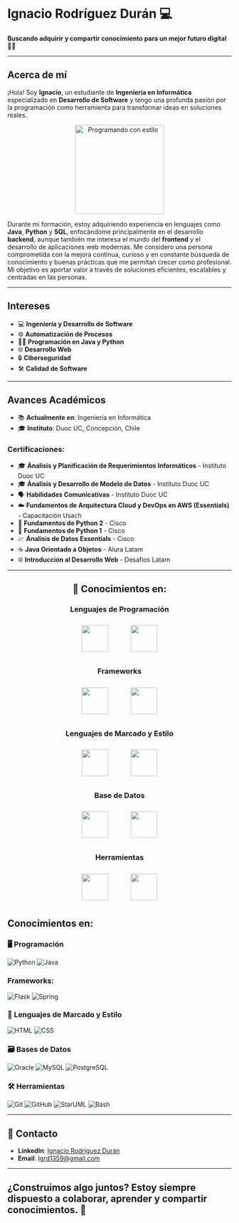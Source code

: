 # Ignacio Rodríguez Durán  💻
**Buscando adquirir y compartir conocimiento para un mejor futuro digital 👨‍💻** 

---

## **Acerca de mí**  
¡Hola! Soy **Ignacio**, un estudiante de **Ingeniería en Informática** especializado en **Desarrollo de Software** y tengo una profunda pasión por la programación como herramienta para transformar ideas en soluciones reales. 

<p align = "center">
<img src="https://media2.giphy.com/media/v1.Y2lkPTc5MGI3NjExYTFubzV1bTdzNDA5YzVza3RnM3ZtOHN1M2d2cjQyanV6MXJ4Z3FnZiZlcD12MV9pbnRlcm5hbF9naWZfYnlfaWQmY3Q9Zw/78XCFBGOlS6keY1Bil/giphy.gif" alt="Programando con estilo" width="200"/>
</p>

Durante mi formación, estoy adquiriendo experiencia en lenguajes como **Java**, **Python** y **SQL**, enfocándome principalmente en el desarrollo **backend**, aunque también me interesa el mundo del **frontend** y el desarrollo de aplicaciones web modernas. Me considero una persona comprometida con la mejora continua, curioso y en constante búsqueda de conocimiento y buenas prácticas que me permitan crecer como profesional. Mi objetivo es aportar valor a través de soluciones eficientes, escalables y centradas en las personas.

---

## **Intereses**  
- 💻 **Ingeniería y Desarrollo de Software**   
- ⚙️ **Automatización de Procesos**  
- 🧑‍💻 **Programación en Java y Python**  
- 🌐 **Desarrollo Web** 
- 🔒 **Ciberseguridad**  
- 🛠 **Calidad de Software** 

---

## **Avances Académicos**  
- 📚 **Actualmente en**: Ingeniería en Informática  
- 🎓 **Instituto**: Duoc UC, Concepción, Chile  

### **Certificaciones**:
- 🎓 **Ánalisis y Planificación de Requerimientos Informáticos** - Instituto Duoc UC
- 🎓 **Ánalisis y Desarrollo de Modelo de Datos** - Instituto Duoc UC
- 🗣️ **Habilidades Comunicativas** - Instituto Duoc UC
- ☁️ **Fundamentos de Arquitectura Cloud y DevOps en AWS (Essentials)** - Capacitación Usach
- 🐍 **Fundamentos de Python 2** - Cisco
- 🐍 **Fundamentos de Python 1** - Cisco  
- 📈 **Ánalisis de Datos Essentials** - Cisco 
- ☕ **Java Orientado a Objetos** - Alura Latam  
- 🌐 **Introducción al Desarrollo Web** - Desafíos Latam

---

<h2 align="center">🚀 Conocimientos en:</h2>

<div align="center" style="max-width: 600px; margin: auto;">
  
  <h3>Lenguajes de Programación</h3>
  <div style="display: flex; justify-content: center; gap: 30px; flex-wrap: wrap;">
    <img src="https://cdn.jsdelivr.net/gh/devicons/devicon/icons/python/python-original.svg" height="60" style="margin: 10px; animation: float 3s ease-in-out infinite;">
    <img src="https://cdn.jsdelivr.net/gh/devicons/devicon/icons/java/java-original.svg" height="60" style="margin: 10px; animation: float 3s ease-in-out infinite;">
  </div>

  <h3>Frameworks</h3>
  <div style="display: flex; justify-content: center; gap: 30px; flex-wrap: wrap;">
    <img src="https://cdn.jsdelivr.net/gh/devicons/devicon/icons/flask/flask-original.svg" height="60" style="margin: 10px; animation: float 3s ease-in-out infinite;">
    <img src="https://cdn.jsdelivr.net/gh/devicons/devicon/icons/spring/spring-original.svg" height="60" style="margin: 10px; animation: float 3s ease-in-out infinite;">
  </div>

  <h3>Lenguajes de Marcado y Estilo</h3>
  <div style="display: flex; justify-content: center; gap: 30px; flex-wrap: wrap;">
    <img src="https://cdn.jsdelivr.net/gh/devicons/devicon/icons/html5/html5-original.svg" height="60" style="margin: 10px; animation: float 3s ease-in-out infinite;">
    <img src="https://cdn.jsdelivr.net/gh/devicons/devicon/icons/css3/css3-original.svg" height="60" style="margin: 10px; animation: float 3s ease-in-out infinite;">
  </div>

  <h3>Base de Datos</h3>
  <div style="display: flex; justify-content: center; gap: 30px; flex-wrap: wrap;">
    <img src="https://cdn.jsdelivr.net/gh/devicons/devicon/icons/mysql/mysql-original.svg" height="60" style="margin: 10px; animation: float 3s ease-in-out infinite;">
    <img src="https://cdn.jsdelivr.net/gh/devicons/devicon/icons/postgresql/postgresql-original.svg" height="60" style="margin: 10px; animation: float 3s ease-in-out infinite;">
  </div>

  <h3>Herramientas</h3>
  <div style="display: flex; justify-content: center; gap: 30px; flex-wrap: wrap;">
    <img src="https://cdn.jsdelivr.net/gh/devicons/devicon/icons/git/git-original.svg" height="60" style="margin: 10px; animation: float 3s ease-in-out infinite;">
    <img src="https://cdn.jsdelivr.net/gh/devicons/devicon/icons/github/github-original.svg" height="60" style="margin: 10px; animation: float 3s ease-in-out infinite;">
  </div>

</div>

<style>
@keyframes float {
  0% { transform: translateY(0px); }
  50% { transform: translateY(-10px); }
  100% { transform: translateY(0px); }
}
</style>


## **Conocimientos en:**

### 🖥️ **Programación**
![Python](https://img.shields.io/badge/-Python-3776AB?logo=python&logoColor=white)  ![Java](https://img.shields.io/badge/-Java-007396?logo=java&logoColor=white)         

### **Frameworks:** 
![Flask](https://img.shields.io/badge/-Flask-000000?logo=flask&logoColor=white)  ![Spring](https://img.shields.io/badge/-Spring-6DB33F?logo=spring&logoColor=white)

### 📄 **Lenguajes de Marcado y Estilo**
![HTML](https://img.shields.io/badge/-HTML-E34F26?logo=html5&logoColor=white)  ![CSS](https://img.shields.io/badge/-CSS-1572B6?logo=css3&logoColor=white)

### 🗃️ **Bases de Datos**
![Oracle](https://img.shields.io/badge/-Oracle-F80000?logo=oracle&logoColor=white) ![MySQL](https://img.shields.io/badge/-MySQL-4479A1?logo=mysql&logoColor=white) ![PostgreSQL](https://img.shields.io/badge/-PostgreSQL-336791?logo=postgresql&logoColor=white)

### 🛠️ **Herramientas**
![Git](https://img.shields.io/badge/-Git-F05032?logo=git&logoColor=white) ![GitHub](https://img.shields.io/badge/-GitHub-181717?logo=github&logoColor=white) 
![StarUML](https://img.shields.io/badge/-StarUML-1B91F7?logo=appveyor&logoColor=white) ![Bash](https://img.shields.io/badge/-Bash-4EAA25?logo=gnubash&logoColor=white)

---

## 📲 **Contacto**  

- **LinkedIn**: [Ignacio Rodríguez Durán](https://www.linkedin.com/in/ignaciorodriguezduran/)  
- **Email**: [Igrd1359@gmail.com](mailto:Igrd1359@gmail.com)  

---

## ¿Construimos algo juntos? Estoy siempre dispuesto a colaborar, aprender y compartir conocimientos. 🤝 




